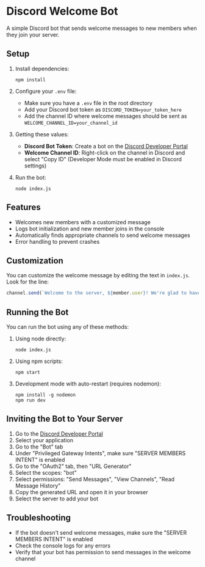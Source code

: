 # Discord Welcome Bot

A simple Discord bot that sends welcome messages to new members when they join your server.

## Setup

1. Install dependencies:
   ```
   npm install
   ```

2. Configure your `.env` file:
   - Make sure you have a `.env` file in the root directory
   - Add your Discord bot token as `DISCORD_TOKEN=your_token_here`
   - Add the channel ID where welcome messages should be sent as `WELCOME_CHANNEL_ID=your_channel_id`

3. Getting these values:
   - **Discord Bot Token**: Create a bot on the [Discord Developer Portal](https://discord.com/developers/applications)
   - **Welcome Channel ID**: Right-click on the channel in Discord and select "Copy ID" (Developer Mode must be enabled in Discord settings)

4. Run the bot:
   ```
   node index.js
   ```

## Features

- Welcomes new members with a customized message
- Logs bot initialization and new member joins in the console
- Automatically finds appropriate channels to send welcome messages
- Error handling to prevent crashes

## Customization

You can customize the welcome message by editing the text in `index.js`. Look for the line:
```javascript
channel.send(`Welcome to the server, ${member.user}! We're glad to have you here! 🎉`);
```

## Running the Bot

You can run the bot using any of these methods:

1. Using node directly:
   ```
   node index.js
   ```

2. Using npm scripts:
   ```
   npm start
   ```

3. Development mode with auto-restart (requires nodemon):
   ```
   npm install -g nodemon
   npm run dev
   ```

## Inviting the Bot to Your Server

1. Go to the [Discord Developer Portal](https://discord.com/developers/applications)
2. Select your application
3. Go to the "Bot" tab
4. Under "Privileged Gateway Intents", make sure "SERVER MEMBERS INTENT" is enabled
5. Go to the "OAuth2" tab, then "URL Generator"
6. Select the scopes: "bot"
7. Select permissions: "Send Messages", "View Channels", "Read Message History"
8. Copy the generated URL and open it in your browser
9. Select the server to add your bot

## Troubleshooting

- If the bot doesn't send welcome messages, make sure the "SERVER MEMBERS INTENT" is enabled
- Check the console logs for any errors
- Verify that your bot has permission to send messages in the welcome channel

